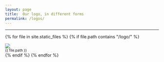 ```yaml
---
layout: page
title:  Our logo, in different forms
permalink: /logos/
---
```


- - -

{% for file in site.static_files %}
  {% if file.path contains "/logo/" %}

<div class="col-sm-12 col-md-6">
    <div class="thumbnail">
      <a href="{{ file.path }}"><img src="{{ file.path }}"/></a>
      <div class="caption">
        <small>{{ file.path }}</small>
      </div>
    </div>
  </div>
  {% endif %}
{% endfor %}